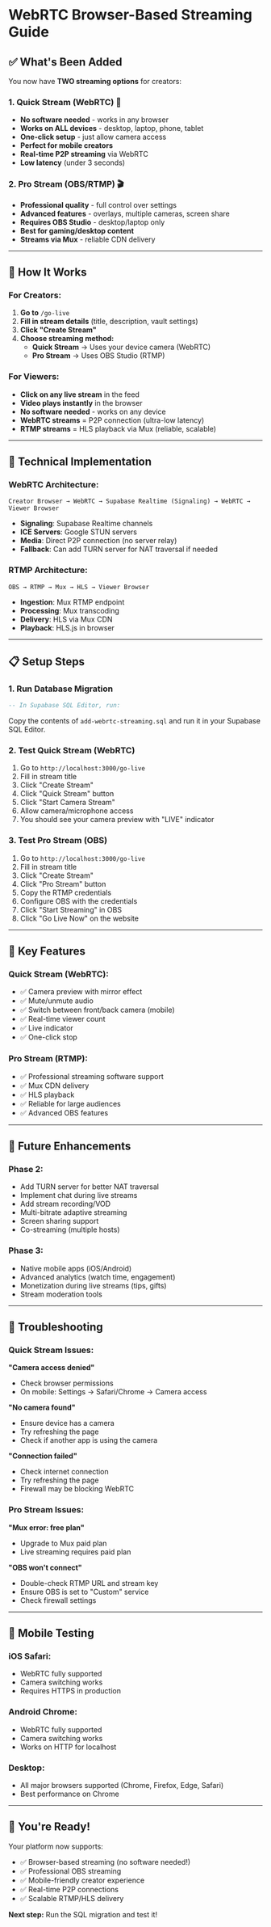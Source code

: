 # WebRTC Browser-Based Streaming Guide

## ✅ What's Been Added

You now have **TWO streaming options** for creators:

### 1. **Quick Stream** (WebRTC) 📱
- **No software needed** - works in any browser
- **Works on ALL devices** - desktop, laptop, phone, tablet
- **One-click setup** - just allow camera access
- **Perfect for mobile creators**
- **Real-time P2P streaming** via WebRTC
- **Low latency** (under 3 seconds)

### 2. **Pro Stream** (OBS/RTMP) 🎬
- **Professional quality** - full control over settings
- **Advanced features** - overlays, multiple cameras, screen share
- **Requires OBS Studio** - desktop/laptop only
- **Best for gaming/desktop content**
- **Streams via Mux** - reliable CDN delivery

---

## 🚀 How It Works

### For Creators:

1. **Go to** `/go-live`
2. **Fill in stream details** (title, description, vault settings)
3. **Click "Create Stream"**
4. **Choose streaming method:**
   - **Quick Stream** → Uses your device camera (WebRTC)
   - **Pro Stream** → Uses OBS Studio (RTMP)

### For Viewers:

- **Click on any live stream** in the feed
- **Video plays instantly** in the browser
- **No software needed** - works on any device
- **WebRTC streams** = P2P connection (ultra-low latency)
- **RTMP streams** = HLS playback via Mux (reliable, scalable)

---

## 🔧 Technical Implementation

### WebRTC Architecture:

```
Creator Browser → WebRTC → Supabase Realtime (Signaling) → WebRTC → Viewer Browser
```

- **Signaling**: Supabase Realtime channels
- **ICE Servers**: Google STUN servers
- **Media**: Direct P2P connection (no server relay)
- **Fallback**: Can add TURN server for NAT traversal if needed

### RTMP Architecture:

```
OBS → RTMP → Mux → HLS → Viewer Browser
```

- **Ingestion**: Mux RTMP endpoint
- **Processing**: Mux transcoding
- **Delivery**: HLS via Mux CDN
- **Playback**: HLS.js in browser

---

## 📋 Setup Steps

### 1. Run Database Migration

```sql
-- In Supabase SQL Editor, run:
```

Copy the contents of `add-webrtc-streaming.sql` and run it in your Supabase SQL Editor.

### 2. Test Quick Stream (WebRTC)

1. Go to `http://localhost:3000/go-live`
2. Fill in stream title
3. Click "Create Stream"
4. Click "Quick Stream" button
5. Click "Start Camera Stream"
6. Allow camera/microphone access
7. You should see your camera preview with "LIVE" indicator

### 3. Test Pro Stream (OBS)

1. Go to `http://localhost:3000/go-live`
2. Fill in stream title
3. Click "Create Stream"
4. Click "Pro Stream" button
5. Copy the RTMP credentials
6. Configure OBS with the credentials
7. Click "Start Streaming" in OBS
8. Click "Go Live Now" on the website

---

## 🎯 Key Features

### Quick Stream (WebRTC):
- ✅ Camera preview with mirror effect
- ✅ Mute/unmute audio
- ✅ Switch between front/back camera (mobile)
- ✅ Real-time viewer count
- ✅ Live indicator
- ✅ One-click stop

### Pro Stream (RTMP):
- ✅ Professional streaming software support
- ✅ Mux CDN delivery
- ✅ HLS playback
- ✅ Reliable for large audiences
- ✅ Advanced OBS features

---

## 🔮 Future Enhancements

### Phase 2:
- Add TURN server for better NAT traversal
- Implement chat during live streams
- Add stream recording/VOD
- Multi-bitrate adaptive streaming
- Screen sharing support
- Co-streaming (multiple hosts)

### Phase 3:
- Native mobile apps (iOS/Android)
- Advanced analytics (watch time, engagement)
- Monetization during live streams (tips, gifts)
- Stream moderation tools

---

## 🐛 Troubleshooting

### Quick Stream Issues:

**"Camera access denied"**
- Check browser permissions
- On mobile: Settings → Safari/Chrome → Camera access

**"No camera found"**
- Ensure device has a camera
- Try refreshing the page
- Check if another app is using the camera

**"Connection failed"**
- Check internet connection
- Try refreshing the page
- Firewall may be blocking WebRTC

### Pro Stream Issues:

**"Mux error: free plan"**
- Upgrade to Mux paid plan
- Live streaming requires paid plan

**"OBS won't connect"**
- Double-check RTMP URL and stream key
- Ensure OBS is set to "Custom" service
- Check firewall settings

---

## 📱 Mobile Testing

### iOS Safari:
- WebRTC fully supported
- Camera switching works
- Requires HTTPS in production

### Android Chrome:
- WebRTC fully supported
- Camera switching works
- Works on HTTP for localhost

### Desktop:
- All major browsers supported (Chrome, Firefox, Edge, Safari)
- Best performance on Chrome

---

## 🎉 You're Ready!

Your platform now supports:
- ✅ Browser-based streaming (no software needed!)
- ✅ Professional OBS streaming
- ✅ Mobile-friendly creator experience
- ✅ Real-time P2P connections
- ✅ Scalable RTMP/HLS delivery

**Next step:** Run the SQL migration and test it!

